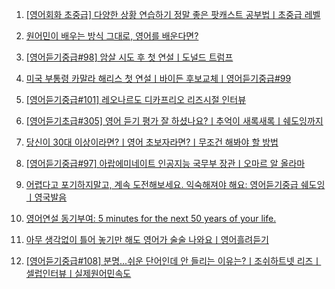 1. [[영어회화 초중급] 다양한 상황 연습하기 정말 좋은 팟캐스트 공부법ㅣ초중급 레벨](https://youtu.be/a51E4Ypvi_A)

2. [원어민이 배우는 방식 그대로, 영어를 배운다면?](https://youtu.be/CFyQ3w7FQ6o)

3. [[영어듣기중급#98] 암살 시도 후 첫 연설ㅣ도널드 트럼프](https://youtu.be/n5IHxVT3ZHk)

4. [미국 부통령 카말라 해리스 첫 연설ㅣ바이든 후보교체ㅣ영어듣기중급#99](https://youtu.be/q46PJtRljGo)

5. [[영어듣기중급#101] 레오나르도 디카프리오 리즈시절 인터뷰](https://www.youtube.com/watch?v=bSB3rBKPSJI)

6. [[영어듣기초급#305] 영어 듣기 평가 잘 하셨나요?ㅣ추억이 새록새록ㅣ쉐도잉까지](https://youtu.be/rIR4ypiKBkM)

7. [당신이 30대 이상이라면?ㅣ영어 초보자라면?ㅣ무조건 해봐야 할 방법](https://youtu.be/61ZbjZbGFto)

8. [[영어듣기중급#97] 아랍에미네이트 인공지능 국무부 장관ㅣ오마르 알 올라마](https://youtu.be/hp-3OFRAcis)

9. [어렵다고 포기하지말고, 계속 도전해보세요. 익숙해져야 해요: 영어듣기중급 쉐도잉ㅣ영국발음 ](https://youtu.be/CWKtJqo7_PE?si=qlzhT9MBGnG-J0Aj)

10. [영어연설 동기부여:  5 minutes for the next 50 years of your life. ](https://youtu.be/F1cTdbWG4so?si=royubzdTJeTQoVxJ)

11. [아무 생각없이 틀어 놓기만 해도 영어가 술술 나와요ㅣ영어흘려듣기 ](https://youtu.be/ZqXJniRaPqY?si=gYIt2CcOIlAlrqMe)

12. [[영어듣기중급#108] 분명...쉬운 단어인데 안 들리는 이유는?ㅣ조쉬하트넷 리즈ㅣ셀럽인터뷰ㅣ실제원어민속도 ](https://youtu.be/O6COXpAcPYI?si=QDADmmAhDyvv59RU)